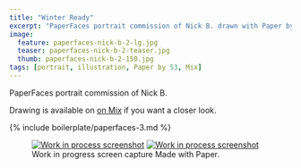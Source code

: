 ```yaml
---
title: "Winter Ready"
excerpt: "PaperFaces portrait commission of Nick B. drawn with Paper by 53 on an iPad."
image: 
  feature: paperfaces-nick-b-2-lg.jpg
  teaser: paperfaces-nick-b-2-teaser.jpg
  thumb: paperfaces-nick-b-2-150.jpg
tags: [portrait, illustration, Paper by 53, Mix]
---
```


PaperFaces portrait commission of Nick B. 

Drawing is available on [on Mix](https://mix.fiftythree.com/11098-Michael-Rose/585896) if you want a closer look.

{% include boilerplate/paperfaces-3.md %}

<figure class="half">
  <a href="{{ site.url }}/assets/images/paperfaces-nick-b-2-process-1-lg.jpg"><img src="{{ site.url }}/assets/images/paperfaces-nick-b-2-process-1-600.jpg" alt="Work in process screenshot"></a>
  <a href="{{ site.url }}/assets/images/paperfaces-nick-b-2-process-2-lg.jpg"><img src="{{ site.url }}/assets/images/paperfaces-nick-b-2-process-2-600.jpg" alt="Work in process screenshot"></a>
  <figcaption>Work in progress screen capture Made with Paper.</figcaption>
</figure>

